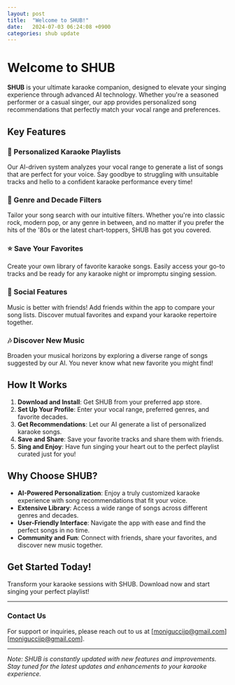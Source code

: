 ```yaml
---
layout: post
title:  "Welcome to SHUB!"
date:   2024-07-03 06:24:08 +0900
categories: shub update
---
```

# Welcome to SHUB

**SHUB** is your ultimate karaoke companion, designed to elevate your singing experience through advanced AI technology. Whether you're a seasoned performer or a casual singer, our app provides personalized song recommendations that perfectly match your vocal range and preferences.

## Key Features

### 🎤 Personalized Karaoke Playlists
Our AI-driven system analyzes your vocal range to generate a list of songs that are perfect for your voice. Say goodbye to struggling with unsuitable tracks and hello to a confident karaoke performance every time!

### 🎵 Genre and Decade Filters
Tailor your song search with our intuitive filters. Whether you're into classic rock, modern pop, or any genre in between, and no matter if you prefer the hits of the '80s or the latest chart-toppers, SHUB has got you covered.

### ⭐ Save Your Favorites
Create your own library of favorite karaoke songs. Easily access your go-to tracks and be ready for any karaoke night or impromptu singing session.

### 👥 Social Features
Music is better with friends! Add friends within the app to compare your song lists. Discover mutual favorites and expand your karaoke repertoire together.

### 🎶 Discover New Music
Broaden your musical horizons by exploring a diverse range of songs suggested by our AI. You never know what new favorite you might find!

## How It Works

1. **Download and Install**: Get SHUB from your preferred app store.
2. **Set Up Your Profile**: Enter your vocal range, preferred genres, and favorite decades.
3. **Get Recommendations**: Let our AI generate a list of personalized karaoke songs.
4. **Save and Share**: Save your favorite tracks and share them with friends.
5. **Sing and Enjoy**: Have fun singing your heart out to the perfect playlist curated just for you!

## Why Choose SHUB?

- **AI-Powered Personalization**: Enjoy a truly customized karaoke experience with song recommendations that fit your voice.
- **Extensive Library**: Access a wide range of songs across different genres and decades.
- **User-Friendly Interface**: Navigate the app with ease and find the perfect songs in no time.
- **Community and Fun**: Connect with friends, share your favorites, and discover new music together.

## Get Started Today!

Transform your karaoke sessions with SHUB. Download now and start singing your perfect playlist!

---

### Contact Us
For support or inquiries, please reach out to us at [moniguccijp@gmail.com][moniguccijp@gmail.com].

---

*Note: SHUB is constantly updated with new features and improvements. Stay tuned for the latest updates and enhancements to your karaoke experience.*
